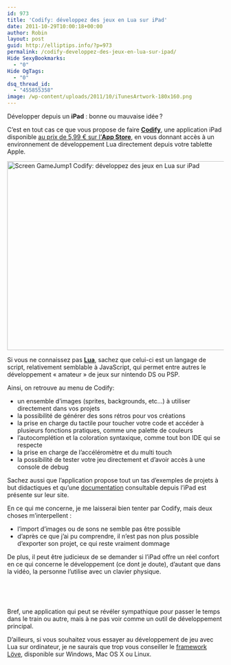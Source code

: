 ```yaml
---
id: 973
title: 'Codify: développez des jeux en Lua sur iPad'
date: 2011-10-29T10:00:18+00:00
author: Robin
layout: post
guid: http://elliptips.info/?p=973
permalink: /codify-developpez-des-jeux-en-lua-sur-ipad/
Hide SexyBookmarks:
  - "0"
Hide OgTags:
  - "0"
dsq_thread_id:
  - "455855358"
image: /wp-content/uploads/2011/10/iTunesArtwork-180x160.png
---
```

Développer depuis un **iPad** : bonne ou mauvaise idée ?

C’est en tout cas ce que vous propose de faire **[Codify](http://twolivesleft.com/Codify/ "Le site web de Codify")**, une application iPad disponible [au prix de 5,99 € sur l’**App Store**](http://itunes.apple.com/us/app/codify/id439571171?mt=8 "Codify sur l’Apple Store"), en vous donnant accès à un environnement de développement Lua directement depuis votre tablette Apple.

[<img class="size-full wp-image-979 alignnone" title="exemple-jeu-codify" src="http://elliptips.info/wp-content/uploads/2011/10/Screen-GameJump1.png" alt="Screen GameJump1 Codify: développez des jeux en Lua sur iPad" width="585" height="439" srcset="http://elliptips.info/wp-content/uploads/2011/10/Screen-GameJump1.png 650w, http://elliptips.info/wp-content/uploads/2011/10/Screen-GameJump1-300x225.png 300w" sizes="(max-width: 585px) 100vw, 585px" />](http://elliptips.info/wp-content/uploads/2011/10/Screen-GameJump1.png)

Si vous ne connaissez pas **[Lua](http://fr.wikipedia.org/wiki/Lua "Lua sur Wikipedia")**, sachez que celui-ci est un langage de script, relativement semblable à JavaScript, qui permet entre autres le développement « amateur » de jeux sur nintendo DS ou PSP.

Ainsi, on retrouve au menu de Codify:

  * un ensemble d’images (sprites, backgrounds, etc&#8230;) à utiliser directement dans vos projets
  * la possibilité de générer des sons rétros pour vos créations
  * la prise en charge du tactile pour toucher votre code et accéder à plusieurs fonctions pratiques, comme une palette de couleurs
  * l’autocomplétion et la coloration syntaxique, comme tout bon IDE qui se respecte
  * la prise en charge de l’accéléromètre et du multi touch
  * la possibilité de tester votre jeu directement et d’avoir accès à une console de debug

<div>
  Sachez aussi que l’application propose tout un tas d’exemples de projets à but didactiques et qu’une <a title="Documentation Lua" href="http://twolivesleft.com/Codify/Reference/">documentation</a> consultable depuis l’iPad est présente sur leur site.
</div>

En ce qui me concerne, je me laisserai bien tenter par Codify, mais deux choses m’interpellent :

  * l’import d’images ou de sons ne semble pas être possible
  * d’après ce que j’ai pu comprendre, il n’est pas non plus possible d’exporter son projet, ce qui reste vraiment dommage

De plus, il peut être judicieux de se demander si l’iPad offre un réel confort en ce qui concerne le développement (ce dont je doute), d’autant que dans la vidéo, la personne l’utilise avec un clavier physique.

&nbsp;



&nbsp;

Bref, une application qui peut se révéler sympathique pour passer le temps dans le train ou autre, mais à ne pas voir comme un outil de développement principal.

D’ailleurs, si vous souhaitez vous essayer au développement de jeu avec Lua sur ordinateur, je ne saurais que trop vous conseiller le [framework Löve](http://love2d.org/ "Le framework Löve"), disponible sur Windows, Mac OS X ou Linux.

&nbsp;